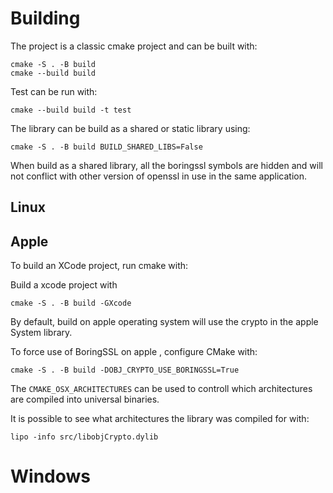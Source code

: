 # Building 

The project is a classic cmake project and can be built with:
```
cmake -S . -B build 
cmake --build build
```

Test can be run with:
```
cmake --build build -t test
```

The library can be build as a shared or static library using:
```
cmake -S . -B build BUILD_SHARED_LIBS=False
```

When build as a shared library, all the boringssl symbols are hidden and
will not conflict with other version of openssl in use in the same
application.

## Linux 


## Apple 
 
To build an XCode project, run cmake with:
 
Build a xcode project with
``` 
cmake -S . -B build -GXcode 
```


By default, build on apple operating system will use the crypto in the
apple System library.

To force use of BoringSSL on apple , configure CMake with:
``` 
cmake -S . -B build -DOBJ_CRYPTO_USE_BORINGSSL=True
``` 

The ```CMAKE_OSX_ARCHITECTURES``` can be used to controll which
architectures are compiled into universal binaries.

It is possible to see what architectures the library was compiled for  with: 
```
lipo -info src/libobjCrypto.dylib 
```

# Windows 



